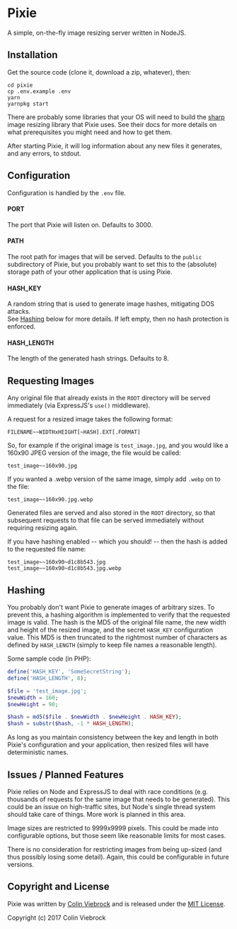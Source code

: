 # Pixie

A simple, on-the-fly image resizing server written in NodeJS.



## Installation

Get the source code (clone it, download a zip, whatever), then:

``` shell
cd pixie
cp .env.example .env
yarn
yarnpkg start
```

There are probably some libraries that your OS will need to build the
[sharp](http://sharp.dimens.io/) image resizing library that Pixie uses.
See their docs for more details on what prerequisites you might need 
and how to get them.

After starting Pixie, it will log information about any new files it 
generates, and any errors, to stdout.



## Configuration

Configuration is handled by the `.env` file.

#### PORT

The port that Pixie will listen on.  Defaults to 3000.

#### PATH

The root path for images that will be served.  Defaults to the `public` 
subdirectory of Pixie, but you probably want to set this to the (absolute) 
storage path of your other application that is using Pixie.

#### HASH_KEY

A random string that is used to generate image hashes, mitigating DOS attacks.  
See [Hashing](#hashing) below for more details.  If left empty, then no hash 
protection is enforced.

#### HASH_LENGTH

The length of the generated hash strings.  Defaults to 8.



## Requesting Images

Any original file that already exists in the `ROOT` directory will be served 
immediately (via ExpressJS's `use()` middleware).

A request for a resized image takes the following format:

```
FILENAME~~WIDTHxHEIGHT[~HASH].EXT[.FORMAT]
```

So, for example if the original image is `test_image.jpg`, and you would like a
160x90 JPEG version of the image, the file would be called:

```
test_image~~160x90.jpg
```

If you wanted a .webp version of the same image, simply add `.webp` on to the 
file:

```
test_image~~160x90.jpg.webp
```

Generated files are served and also stored in the `ROOT` directory, so that 
subsequent requests to that file can be served immediately without requiring 
resizing again.

If you have hashing enabled -- which you should! -- then the hash is added to
the requested file name: 

```
test_image~~160x90~d1c8b543.jpg
test_image~~160x90~d1c8b543.jpg.webp
```



## Hashing

You probably don't want Pixie to generate images of arbitrary sizes.  To prevent
this, a hashing algorithm is implemented to verify that the requested image is
valid.  The hash is the MD5 of the original file name, the new width and height 
of the resized image, and the secret `HASH_KEY` configuration value.  This MD5 
is then truncated to the rightmost number of characters as defined by 
`HASH_LENGTH` (simply to keep file names a reasonable length).

Some sample code (in PHP):

```php
define('HASH_KEY', 'SomeSecretString');
define('HASH_LENGTH', 8);

$file = 'test_image.jpg';
$newWidth = 160;
$newHeight = 90;

$hash = md5($file . $newWidth . $newHeight . HASH_KEY);
$hash = substr($hash, -1 * HASH_LENGTH); 
```

As long as you maintain consistency between the key and length in both Pixie's 
configuration and your application, then resized files will have deterministic 
names.



## Issues / Planned Features

Pixie relies on Node and ExpressJS to deal with race conditions (e.g. thousands 
of requests for the same image that needs to be generated).  This could be an 
issue on high-traffic sites, but Node's single thread system should take care 
of things.  More work is planned in this area.

Image sizes are restricted to 9999x9999 pixels.  This could be made into 
configurable options, but those seem like reasonable limits for most cases.

There is no consideration for restricting images from being up-sized (and thus 
possibly losing some detail).  Again, this could be configurable in future 
versions.


## Copyright and License

Pixie was written by [Colin Viebrock](http://viebrock.ca) and is released under 
the [MIT License](LICENSE.md).

Copyright (c) 2017 Colin Viebrock

